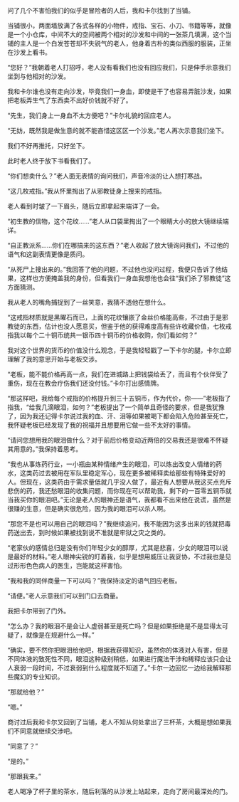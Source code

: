 问了几个不害怕我们的似乎是冒险者的人后，我和卡尔找到了当铺。

当铺很小，两面墙放满了各式各样的小物件，戒指、宝石、小刀、书籍等等，就像是一个小仓库，中间不大的空间被两个相对的沙发和中间的一张茶几填满，这个当铺的主人是一个白发苍苍却不失锐气的老人，他身着古朴的类似西服的服装，正坐在沙发上看书。

“您好？”我朝着老人打招呼，老人没有看我们也没有回应我们，只是伸手示意我们坐到与他相对的沙发。

我和卡尔谁也没有走向沙发，毕竟我们一身血，即使是干了也容易弄脏沙发，如果把老板弄生气了东西卖不出好价钱就不好了。

“先生，我们身上一身血不太方便吧？”卡尔礼貌的回应老人。

“无妨，既然我是做生意的就不能吝惜这区区一个沙发。”老人再次示意我们坐下。

我们不好再推托，只好坐下。

此时老人终于放下书看我们了。

“你们想卖什么？”老人面无表情的询问我们，声音冷淡的让人想打寒战。

“这几枚戒指。”我从怀里掏出了从邪教徒身上搜来的戒指。

老人看到时皱了一下眉头，随后立即拿起来端详了一会。

“初生教的信物，这个花纹……”老人从口袋里掏出了一个眼睛大小的放大镜继续端详。

“自正教派系……你们在哪搞来的这东西？”老人收起了放大镜询问我们，不过他的语气和这副表情更像是质问。

“从死尸上搜出来的。”我回答了他的问题，不过他也没问过程，我便只告诉了他结果，这样也方便掩盖我的身份，但看我们一身血我想他也会往“我们杀了邪教徒”这方面猜测。

我从老人的嘴角捕捉到了一丝笑意，我猜不透他在想什么。

“这戒指材质就是黑曜石而已，上面的花纹镶嵌了金丝价格能高些，不过由于是邪教徒的东西，估计也没人愿意买，但鉴于他的获得难度高有些许收藏价值，七枚戒指我以每个二十铜币统共一银币四十铜币的价格收购，你们看如何？”

我对这个世界的货币的价值没什么观念，于是我轻轻戳了一下卡尔的腿，卡尔立即理解了我的意思开始与老板交涉。

“老板，能不能价格再高一点，我们在进城路上把钱袋给丢了，而且有个伙伴受了重伤，现在在教会疗伤我们还没付钱。”卡尔打出感情牌。

“那这样吧，我给每个戒指的价格提升到三十五铜币，作为代价，你——”老板指了指我，“给我几滴眼泪，如何？”老板提出了一个简单且奇怪的要求，但是我犹豫了，因为我还记得卡尔说过我的血、汗、泪等如果被喝下都会陷入危险甚至死亡，我怀疑老板已经发现了我的祝福并且想要用它做一些不太好的事情。

“请问您想用我的眼泪做什么？对于前后价格变动近两倍的交易我还是很难不怀疑其用意的。”我保持着思考。

“我也从事炼药行业，一小瓶由某种情绪产生的眼泪，可以炼出改变人情绪的药水，这类药过去被用在军队里稳定军心，现在更多被稀释卖给那些有特殊爱好的人。但现在，这类药由于需求量低就几乎没人做了，最近有人想要从我这买点充斥悲伤的药，我还愁眼泪的收集问题，而你现在可以帮助我，剩下的一百零五铜币就当我买你的眼泪吧。”无论是老人的眼神还是语气，我都看不出来他在说谎，虽然是很赚的生意，但是确实很危险，因为我的眼泪可以杀人啊。

“那您不是也可以用自己的眼泪吗？”我继续追问，我不能因为这多出来的钱就把毒药送出去，到时候如果被找到说不准就是牢狱之灾之类的。

“老家伙的感情总归是没有你们年轻少女的醇厚，尤其是悲喜，少女的眼泪可以说是最好的材料。”老人眼神尖锐的盯着我，似乎是想用威压让我妥协，不过我也是见过形形色色病人的医生，岂能就这样害怕。

“我和我的同伴商量一下可以吗？”我保持淡定的语气回应老板。

“请便。”老人示意我们可以到门口去商量。

我把卡尔带到了门外。

“怎么办？我的眼泪不是会让人虚弱甚至是死亡吗？但是如果拒绝是不是显得太可疑了，就像是在规避什么一样。”

“确实，要不然你把眼泪给他吧，根据我获得知识，虽然你的体液对人有害，但是不同体液的致死性不同，眼泪这种级别稍低，如果进行魔法干涉和稀释应该只会让人衰弱一段时间，不过衰弱到什么程度就不知道了。”卡尔一边回忆一边给我解释那些魔幻的专业知识。

“那就给他？”

“嗯。”

商讨过后我和卡尔又回到了当铺，老人不知从何处拿出了三杯茶，大概是想如果我们不同意就继续交涉吧。

“同意了？”

“是的。”

“那跟我来。”

老人喝净了杯子里的茶水，随后利落的从沙发上站起来，走向了房间最深处的门。

